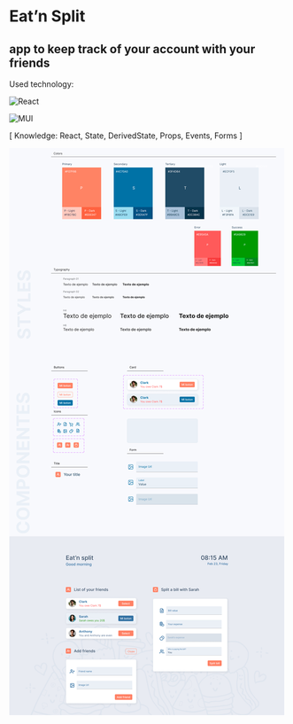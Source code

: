 # Eat’n Split

## app to keep track of your account with your friends

Used technology:

![React](https://img.shields.io/badge/react-%2320232a.svg?style=for-the-badge&logo=react&logoColor=%2361DAFB)

![MUI](https://img.shields.io/badge/MUI-%230081CB.svg?style=for-the-badge&logo=mui&logoColor=white)

[ Knowledge: React, State, DerivedState, Props, Events, Forms ]

![Descripción de la imagen](https://github.com/JhoanaEspana/eat-n-split/blob/main/src/assets/app.png)
